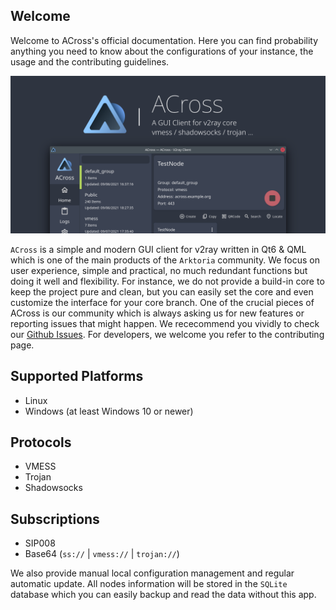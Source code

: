 ## Welcome
Welcome to ACross's official documentation. Here you can find probability anything you need to know about the configurations of your instance, the usage and the contributing guidelines. 

![preview](https://raw.githubusercontent.com/ArkToria/ACross/master/misc/design/banner.png)

`ACross` is a simple and modern GUI client for v2ray written in Qt6 & QML which is one of the main products of the `Arktoria` community. We focus on user experience,  simple and practical, no much redundant functions but doing it well and flexibility. For instance, we do not provide a build-in core to keep the project pure and clean, but you can easily set the core and even customize the interface for your core branch. One of the crucial pieces of ACross is our community which is always asking us for new features or reporting issues that might happen. We rececommend you vividly to check our [Github Issues](https://github.com/ArkToria/ACross/issues). For developers, we welcome you refer to the contributing page.

## Supported Platforms
- Linux
- Windows (at least Windows 10 or newer)

## Protocols
- VMESS
- Trojan
- Shadowsocks

## Subscriptions
- SIP008
- Base64 (`ss://` | `vmess://` | `trojan://`)

We also provide manual local configuration management and regular automatic update. All nodes information will be stored in the `SQLite` database which you can easily backup and read the data without this app.